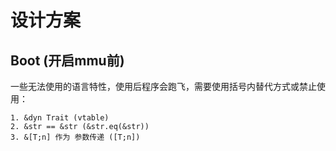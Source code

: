 # 设计方案

## Boot (开启mmu前)

一些无法使用的语言特性，使用后程序会跑飞，需要使用括号内替代方式或禁止使用：
    
    1. &dyn Trait (vtable)
    2. &str == &str (&str.eq(&str))
    3. &[T;n] 作为 参数传递 ([T;n])





